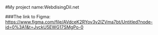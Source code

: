 #My project name:WebdisingDil.net

###The link to Figma: https://www.figma.com/file/AVdceK2RYov3v2IZVma7bt/Untitled?node-id=0%3A1&t=JvckU5EWG17SMgPo-0